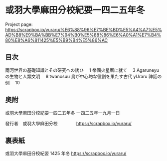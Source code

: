 # 或羽󠄀大學麻󠄁田分󠄁校󠄁紀要󠄁一四二五年冬

Project page: https://scrapbox.io/yuraru/%E6%88%96%E7%BE%BD%E5%A4%A7%E5%AD%B8%E9%BA%BB%E7%94%B0%E5%88%86%E6%A0%A1%E7%B4%80%E8%A6%811425%E5%B9%B4%E5%86%AC

## 目次󠄁

兩河世界の基礎知識とその硏究への誘ひ　 1
帝󠄁國火星曆に就て　 3
Agaruneyu の生物と人類󠄀文󠄁明󠄁　 8
twanosuu 鳥が中心的󠄁な役割を果たす古代 yUraru 神󠄀話の例　 10

## 奧附

或羽󠄀大學麻󠄁田分󠄁校󠄁紀要󠄁一四二五年冬
一四二五年一九月󠄁一日

發行者󠄁　或羽󠄀大學麻󠄁田分󠄁校󠄁
　　　　https://scrapbox.io/yuraru/

## 裏表紙

或羽󠄀大學麻󠄁田分󠄁校󠄁紀要󠄁 1425 年冬
https://scrapbox.io/yuraru/
